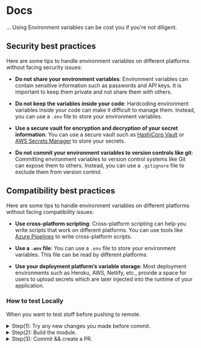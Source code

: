 # Docs

... Using Environment variables can be cost you if you're not diligent.

## **Security best practices**

Here are some tips to handle environment variables on different platforms
without facing security issues:

- **Do not share your environment variables**: Environment variables can contain
  sensitive information such as passwords and API keys. It is important to keep
  them private and not share them with others.

- **Do not keep the variables inside your code**: Hardcoding environment
  variables inside your code can make it difficult to manage them. Instead, you
  can use a `.env` file to store your environment variables.

- **Use a secure vault for encryption and decryption of your secret
  information**: You can use a secure vault such as
  [HashiCorp Vault](https://www.vaultproject.io/) or
  [AWS Secrets Manager](https://aws.amazon.com/secrets-manager/) to store your
  secrets.

- **Do not commit your environment variables to version controls like git**:
  Committing environment variables to version control systems like Git can
  expose them to others. Instead, you can use a `.gitignore` file to exclude
  them from version control.

## **Compatibility best practices**

Here are some tips to handle environment variables on different platforms
without facing compatibility issues:

- **Use cross-platform scripting**: Cross-platform scripting can help you write
  scripts that work on different platforms. You can use tools like
  [Azure Pipelines](https://learn.microsoft.com/en-us/azure/devops/pipelines/scripts/cross-platform-scripting?view=azure-devops)
  to write cross-platform scripts.

- **Use a `.env` file**: You can use a `.env` file to store your environment
  variables. This file can be read by different platforms.

- **Use your deployment platform’s variable storage**: Most deployment
  environments such as Heroku, AWS, Netlify, etc., provide a space for users to
  upload secrets which are later injected into the runtime of your application.

### How to test Locally

When you want to test stuff before pushing to remote.

<details>
  <summary>Step(1): Try any new changes you made before commit.</summary>

⤷ **& preBuild.ps1**

- Create `preBuild.ps1` and paste the following script

```PowerShell
Write-Host "[+] Test Module Import ..." -f Green
[IO.Path]::Combine((Split-Path $MyInvocation.MyCommand.Path),"dotEnv.psm1") | Import-Module
Write-Host "    Done." -f DarkGreen
# Do other stuff with the module ...
```

- Run the script

```PowerShell
./preBuild.ps1
```

If everything works fine, then you can build the module.

</details>

<details>
  <summary>Step(2): Build the
module.</summary>

⤷ **Run the build script and tests.**

```PowerShell
build.ps1 -Task test
```

If tests (Intergration, Freature and module tests) pass, then create your pull
request.

</details>

<details>
  <summary>Step(3): Commit && create a PR.</summary>

⤷ **You already know how to do this step.**

Remember to follow the contribution guidelines.

</details>
